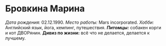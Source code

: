 # Бровкина Марина
*Дата рождения:* 02.12.1990.
*Место работы:* Mars incorporated.
*Хобби:* Английский язык, йога, кемпинг, путешествия.
***Питомцы:*** собакен корги и кот ДВОРянин.
**Дивиз по жизни:** всё что не делается, делается к лучшему.